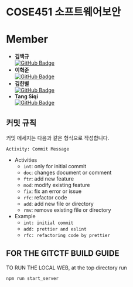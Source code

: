 # COSE451 소프트웨어보안

# Member

- **김백규**  
   [![GitHub Badge](https://img.shields.io/badge/GitHub-181717?&logo=GitHub&logoColor=white&style=for-the-badge&link=https://github.com/centneuf0109)](https://github.com/centneuf0109)
- **이혁준**  
   [![GitHub Badge](https://img.shields.io/badge/GitHub-181717?&logo=GitHub&logoColor=white&style=for-the-badge&link=https://github.com/newxxson)](https://github.com/newxxson)
- **김한별**  
   [![GitHub Badge](https://img.shields.io/badge/GitHub-181717?&logo=GitHub&logoColor=white&style=for-the-badge&link=https://github.com/khan1652)](https://github.com/khan1652)
- **Tang Siqi**  
   [![GitHub Badge](https://img.shields.io/badge/GitHub-181717?&logo=GitHub&logoColor=white&style=for-the-badge&link=https://github.com/NinaT926)](https://github.com/NinaT926)

## 커밋 규칙

커밋 메세지는 다음과 같은 형식으로 작성합니다.

```
Activity: Commit Message
```

- Activities
  - `int`: only for initial commit
  - `doc`: changes document or comment
  - `ftr`: add new feature
  - `mod`: modify existing feature
  - `fix`: fix an error or issue
  - `rfc`: refactor code
  - `add`: add new file or directory
  - `rmv`: remove existing file or directory
- Example
  - `int: initial commit`
  - `add: prettier and eslint`
  - `rfc: refactoring code by prettier`

## FOR THE GITCTF BUILD GUIDE

TO RUN THE LOCAL WEB, at the top directory run

```
npm run start_server
```
